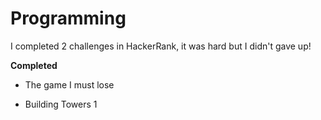 # Programming

I completed 2 challenges in HackerRank, it was hard but I didn't gave up!  

**Completed**

* The game I must lose

* Building Towers 1
